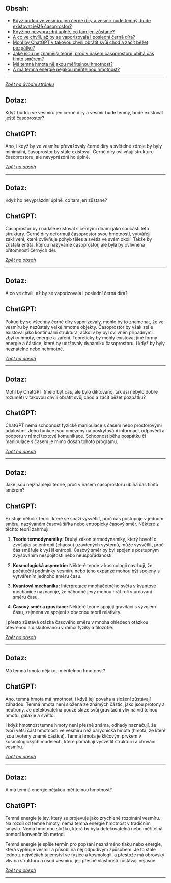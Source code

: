 ## Obsah:

- [Když budou ve vesmíru jen černé díry a vesmír bude temný, bude existovat ještě časoprostor?](#dotaz)
- [Když ho nevyprázdní úplně, co tam jen zůstane?](#dotaz-1)
- [A co ve chvíli, až by se vaporizovala i poslední černá díra?](#dotaz-2)
- [Mohl by ChatGPT v takovou chvíli obrátit svůj chod a začít běžet pozpátku?](#dotaz-3)
- [Jaké jsou nejznámější teorie, proč v našem časoprostoru ubíhá čas tímto směrem?](#dotaz-4)
- [Má temná hmota nějakou měřitelnou hmotnost?](#dotaz-5)
- [A má temná energie nějakou měřitelnou hmotnost?](#dotaz-6)

---

[*Zpět na úvodní stránku*](../README.md)

## Dotaz:

Když budou ve vesmíru jen černé díry a vesmír bude temný, bude existovat ještě časoprostor?

## ChatGPT:

Ano, i když by ve vesmíru převažovaly černé díry a světelné zdroje by byly minimální, časoprostor by stále existoval. Černé díry ovlivňují strukturu časoprostoru, ale nevyprázdní ho úplně.


[*Zpět na obsah*](#obsah)

---

## Dotaz:

Když ho nevyprázdní úplně, co tam jen zůstane?

## ChatGPT:

Časoprostor by i nadále existoval s černými dírami jako součástí této struktury. Černé díry deformují časoprostor svou hmotností, vytvářejí zakřivení, které ovlivňuje pohyb těles a světla ve svém okolí. Takže by zůstala entita, kterou nazýváme časoprostor, ale byla by ovlivněna přítomností černých děr.


[*Zpět na obsah*](#obsah)

---

## Dotaz:

A co ve chvíli, až by se vaporizovala i poslední černá díra?

## ChatGPT:

Pokud by se všechny černé díry vaporizovaly, mohlo by to znamenat, že ve vesmíru by nezůstaly velké hmotné objekty. Časoprostor by však stále existoval jako kontinuální struktura, ačkoliv by byl ovlivněn případnými zbytky hmoty, energie a záření. Teoreticky by mohly existovat jiné formy energie a částice, které by udržovaly dynamiku časoprostoru, i když by byly neznatelné nebo nehmotné.


[*Zpět na obsah*](#obsah)

---

## Dotaz:

Mohl by ChatGPT (mělo být čas, ale bylo diktováno, tak asi nebylo dobře rozumět) v takovou chvíli obrátit svůj chod a začít běžet pozpátku?

## ChatGPT:

ChatGPT nemá schopnost fyzické manipulace s časem nebo prostorovými událostmi. Jeho funkce jsou omezeny na poskytování informací, odpovědí a podporu v rámci textové komunikace. Schopnost běhu pospátku či manipulace s časem je mimo dosah tohoto programu.


[*Zpět na obsah*](#obsah)

---

## Dotaz:

Jaké jsou nejznámější teorie, proč v našem časoprostoru ubíhá čas tímto směrem?

## ChatGPT:

Existuje několik teorií, které se snaží vysvětlit, proč čas postupuje v jednom směru, nazývaném časová šířka nebo entropický časový směr. Některé z těchto teorií zahrnují:

1. **Teorie termodynamiky:** Druhý zákon termodynamiky, který hovoří o zvyšující se entropii (chaosu) uzavřených systémů, může vysvětlit, proč čas směřuje k vyšší entropii. Časový směr by byl spojen s postupným zvyšováním nespojitosti nebo neuspořádanosti.

2. **Kosmologická asymetrie:** Některé teorie v kosmologii navrhují, že počáteční podmínky vesmíru nebo jeho expanze mohou být spojeny s vytvářením jednoho směru času.

3. **Kvantová mechanika:** Interpretace mnohačetného světa v kvantové mechanice naznačuje, že náhodné jevy mohou hrát roli v určování směru času.

4. **Časový směr a gravitace:** Některé teorie spojují gravitaci s vývojem času, zejména ve spojení s obecnou teorií relativity.

I přesto zůstává otázka časového směru v mnoha ohledech otázkou otevřenou a diskutovanou v rámci fyziky a filozofie.


[*Zpět na obsah*](#obsah)

---

## Dotaz:

Má temná hmota nějakou měřitelnou hmotnost?

## ChatGPT:

Ano, temná hmota má hmotnost, i když její povaha a složení zůstávají záhadou. Temná hmota není složena ze známých částic, jako jsou protony a neutrony. Je detekovatelná pouze skrze svůj gravitační vliv na viditelnou hmotu, galaxie a světlo.

I když hmotnost temné hmoty není přesně známa, odhady naznačují, že tvoří větší část hmotnosti ve vesmíru než baryonická hmota (hmota, ze které jsou tvořeny známé částice). Temná hmota je klíčovým prvkem v kosmologických modelech, které pomáhají vysvětlit strukturu a chování vesmíru.


[*Zpět na obsah*](#obsah)

---

## Dotaz:

A má temná energie nějakou měřitelnou hmotnost?

## ChatGPT:

Temná energie je jev, který se projevuje jako zrychlené rozpínání vesmíru. Na rozdíl od temné hmoty, nemá temná energie hmotnost v tradičním smyslu. Nemá hmotnou složku, která by byla detekovatelná nebo měřitelná pomocí konvenčních metod.

Temná energie je spíše termín pro popsání neznámého tlaku nebo energie, která vyplňuje vesmír a působí na něj odpudivým způsobem. Je to stále jedno z největších tajemství ve fyzice a kosmologii, a přestože má obrovský vliv na strukturu a osud vesmíru, její přesné vlastnosti zůstávají nejasné.

[*Zpět na obsah*](#obsah)

---